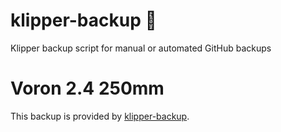 # klipper-backup 💾 
Klipper backup script for manual or automated GitHub backups 
# Voron 2.4 250mm
This backup is provided by [klipper-backup](https://github.com/Staubgeborener/klipper-backup).
